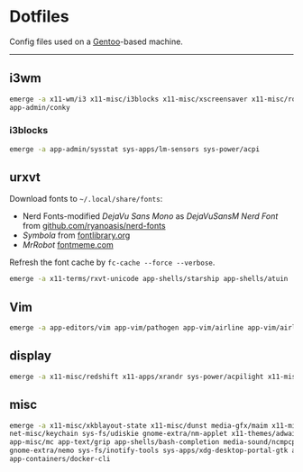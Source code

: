# Dotfiles

Config files used on a [Gentoo][gentoo]-based machine.

---

## i3wm

```bash
emerge -a x11-wm/i3 x11-misc/i3blocks x11-misc/xscreensaver x11-misc/rofi x11-misc/picom media-gfx/feh \
app-admin/conky
```

### i3blocks

```bash
emerge -a app-admin/sysstat sys-apps/lm-sensors sys-power/acpi
```

## urxvt

Download fonts to `~/.local/share/fonts`:

* Nerd Fonts-modified *DejaVu Sans Mono* as *DejaVuSansM Nerd Font* from [github.com/ryanoasis/nerd-fonts][nerdfonts]
* *Symbola* from [fontlibrary.org][symbola]
* *MrRobot* [fontmeme.com][mrrobot]

Refresh the font cache by `fc-cache --force --verbose`.

```bash
emerge -a x11-terms/rxvt-unicode app-shells/starship app-shells/atuin
```

## Vim

```bash
emerge -a app-editors/vim app-vim/pathogen app-vim/airline app-vim/airline-themes
```

## display

```bash
emerge -a x11-misc/redshift x11-apps/xrandr sys-power/acpilight x11-misc/colord x11-misc/xiccd
```

## misc

```bash
emerge -a x11-misc/xkblayout-state x11-misc/dunst media-gfx/maim x11-misc/xclip x11-misc/clipmenu \
net-misc/keychain sys-fs/udiskie gnome-extra/nm-applet x11-themes/adwaita-icon-theme x11-misc/xdg-utils \
app-misc/mc app-text/grip app-shells/bash-completion media-sound/ncmpcpp app-crypt/pinentry \
gnome-extra/nemo sys-fs/inotify-tools sys-apps/xdg-desktop-portal-gtk app-containers/docker \
app-containers/docker-cli
```

[gentoo]: https://gentoo.org
[nerdfonts]: https://github.com/ryanoasis/nerd-fonts/releases
[symbola]: https://fontlibrary.org/en/font/symbola
[mrrobot]: https://fontmeme.com/fonts/mr-robot-font/
